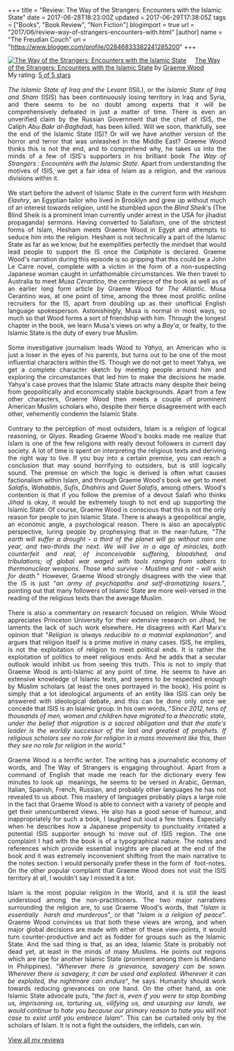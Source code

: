 +++
title = "Review: The Way of the Strangers: Encounters with the Islamic State"
date = 2017-06-28T18:23:00Z
updated = 2017-06-29T17:38:05Z
tags = ["Books", "Book Review", "Non Fiction"]
blogimport = true 
url = "2017/06/review-way-of-strangers-encounters-with.html"
[author]
	name = "The Freudian Couch"
	uri = "https://www.blogger.com/profile/02846833382241285200"
+++

<div dir="ltr" style="text-align: left;" trbidi="on">
<a href="http://www.goodreads.com/book/show/28007946" style="float: left; padding-right: 20px;"><img alt="The Way of the Strangers: Encounters with the Islamic State" border="0" src="https://images.gr-assets.com/books/1478675741m/28007946.jpg" /></a>
      <a href="http://www.goodreads.com/book/show/28007946">The Way of the Strangers: Encounters with the Islamic State</a> by <a href="http://www.goodreads.com/author/show/13536216">Graeme Wood</a><br />
My rating: <a href="http://www.goodreads.com/review/show/2034124921">5 of 5 stars</a>
      <br />
<br />
<div style="text-align: justify;">
<i>The Islamic State of Iraq and the Levant</i> (ISIL), or the <i>Islamic State of Iraq and Sham</i> (ISIS) has been continuously losing territory in Iraq and Syria, and there seems to be no doubt among experts that it will be comprehensively defeated in just a matter of time. There is even an unverified claim by the Russian Government that the chief of ISIS, the Caliph&nbsp;<i>Abu Bakr al-Baghdadi</i>, has been killed. Will we soon, thankfully, see the end of the Islamic State (IS)? Or will we have another version of the horror and terror that was unleashed in the Middle East? Graeme Wood thinks this is not the end, and to comprehend why, he takes us into the minds of a few of ISIS's supporters in his brilliant book <i>The Way of Strangers : Encounters with the Islamic State</i>. Apart from understanding the motives of ISIS, we get a fair idea of Islam as a religion, and the various divisions within it.</div>
<div style="text-align: justify;">
<br /></div>
<div style="text-align: justify;">
We start before the advent of Islamic State in the current form with <i>Hesham Elashry</i>, an Egyptian tailor who lived in Brooklyn and grew up without much of an interest towards religion, until he stumbled upon the <i>Blind Sheik</i>'s (The Blind Sheik is a prominent Iman currently under arrest in the USA for jihadist propaganda) sermons. Having converted to Salafism, one of the strictest forms of Islam, Hesham meets Graeme Wood in Egypt and attempts to seduce him into the religion. Hesham is not technically a part of the Islamic State as far as we know, but he exemplifies perfectly the mindset that would lead people to support the IS once the <i>Caliphate </i>is declared. Graeme Wood's narration during this episode is so gripping that this could be a John Le Carre novel, complete with a victim in the form of a non-suspecting Japanese woman caught in unfathomable circumstances. We then travel to Australia to meet <i>Musa Cerantino</i>, the centerpiece of the book as well as of an earlier long form article by Graeme Wood for <i>The Atlantic</i>. Musa Cerantino was, at one point of time, among the three most prolific online recruiters for the IS, apart from doubling up as their unofficial English language spokesperson. Astonishingly, Musa is normal in most ways, so much so that Wood forms a sort of friendship with him. Through the longest chapter in the book, we learn Musa's views on why a <i>Bay'a</i>, or fealty, to the Islamic State is the duty of every true Muslim.</div>
<div style="text-align: justify;">
<br /></div>
<div style="text-align: justify;">
Some investigative journalism leads Wood to <i>Yahya</i>, an American who is just a loser in the eyes of his parents, but turns out to be one of the most influential characters within the IS. Though we do not get to meet Yahya, we get a complete character sketch by meeting people around him and exploring the circumstances that led him to make the decisions he made. Yahya's case proves that the Islamic State attracts many despite their being from geopolitically and economically stable backgrounds. Apart from a few other characters, Graeme Wood then meets a couple of prominent American Muslim scholars who, despite their fierce disagreement with each other, vehemently condemn the Islamic State.</div>
<div style="text-align: justify;">
<br /></div>
<div style="text-align: justify;">
Contrary to the perception of most outsiders, Islam is a religion of logical reasoning, or <i>Qiyas</i>. Reading Graeme Wood's books made me realize that Islam is one of the few religions with really devout followers in current day society. A lot of time is spent on interpreting the religious texts and deriving the right way to live. If you buy into a certain premise, you can reach a conclusion that may sound horrifying to outsiders, but is still logically sound. The premise on which the logic is derived is often what causes factionalism within Islam, and through Graeme Wood's book we get to meet <i>Salafis</i>, <i>Wahabbis</i>, <i>Sufis</i>, <i>Dhahiris </i>and <i>Quiet Salafis</i>, among others. Wood's contention is that if you follow the premise of a devout Salafi who thinks <i>Jihad </i>is okay, it would be extremely tough to not end up supporting the Islamic State. Of course, Graeme Wood is conscious that this is not the only reason for people to join Islamic State. There is always a geopolitical angle, an economic angle, a psychological reason. There is also an apocalyptic perspective, luring people by prophesying that in the near-future, "<i>The earth will suffer a drought - a third of the planet will go without rain one year, and two-thirds the next. We will live in a age of miracles, both counterfeit and real; of inconceivable suffering, bloodshed, and tribulations; of global war waged with tools ranging from sabers to thermonuclear weapons. Those who survive - Muslims and not - will wish for death.</i>" However, Graeme Wood strongly disagrees with the view that the IS is just "<i>an army of psychopaths and self-dramatizing losers."</i>, pointing out that many followers of Islamic State are more well-versed in the reading of the religious texts than the average Muslim.</div>
<div style="text-align: justify;">
<br /></div>
<div style="text-align: justify;">
There is also a commentary on research focused on religion. While Wood appreciates Princeton University for their extensive research on Jihad, he laments the lack of such work elsewhere. He disagrees with Karl Marx's opinion that "<i>Religion is always reducible to a material explanation</i>", and argues that religion itself is a prime motive in many cases. ISIS, he implies, is not the exploitation of religion to meet political ends. It is rather the exploitation of politics to meet religious ends. And he adds that a secular outlook would inhibit us from seeing this truth. This is not to imply that Graeme Wood is anti-Islamic at any point of time. He seems to have an extensive knowledge of Islamic texts, and seems to be respected enough by Muslim scholars (at least the ones portrayed in the book). His point is simply that a lot ideological arguments of an entity like ISIS can only be answered with ideological debate, and this can be done only once we concede that ISIS is an Islamic group. In his own words, "<i>Since 2012, tens of thousands of men, women and children have migrated to a theocratic state, under the belief that migration is a sacred obligation and that the state's leader is the worldly successor of the last and greatest of prophets. If religious scholars see no role for religion in a mass movement like this, then they see no role for religion in the world.</i>"</div>
<div style="text-align: justify;">
<br /></div>
<div style="text-align: justify;">
Graeme Wood is a terrific writer. The writing has a journalistic economy of words, and The Way of Strangers is engaging throughout. Apart from a command of English that made me reach for the dictionary every few minutes to look up &nbsp;meanings, he seems to be versed in Arabic, German, Italian, Spanish, French, Russian, and probably other languages he has not revealed to us about. This mastery of languages probably plays a large role in the fact that Graeme Wood is able to connect with a variety of people and get their unencumbered views. He also has a good sense of humour, and inappropriately for such a book, I laughed out loud a few times. Especially when he describes how a Japanese propensity to punctuality irritated a potential ISIS supporter enough to move out of ISIS region. The one complaint I had with the book is of a typographical nature. The notes and references which provide essential insights are placed at the end of the book and it was extremely inconvenient shifting from the main narrative to the notes section. I would personally prefer these in the form of &nbsp;foot-notes. On the other popular complaint that Graeme Wood does not visit the ISIS territory at all, I wouldn't say I missed it a lot.</div>
<div style="text-align: justify;">
<br /></div>
<div style="text-align: justify;">
Islam is the most popular religion in the World, and it is still the least understood among the non-practitioners. The two major narratives surrounding the religion are, to use Graeme Wood's words, that "<i>Islam is essentially &nbsp;harsh and murderous</i>", or that "<i>Islam is a religion of peace</i>". Graeme Wood convinces us that both these views are wrong, and when major global decisions are made with either of these view-points, it would turn counter-productive and act as fodder for groups such as the Islamic State. And the sad thing is that, as an idea, Islamic State is probably not dead yet, at least in the minds of many Muslims. He points out regions which are ripe for another Islamic State (prominent among them is Mindano in Philippines). "<i>Wherever there is grievance, savagery can be sown. Wherever there is savagery, it can be used and exploited. Wherever it can be exploited, the nightmare can endure</i>", he says. Humanity should work towards reducing grievances on one hand. On the other hand, as one Islamic State advocate puts, "<i>the fact is, even if you were to stop bombing us, imprisoning us, torturing us, vilifying us, and usurping our lands, we would continue to hate you because our primary reason to hate you will not case to exist until you embrace Islam</i>". This can be curtailed only by the scholars of Islam. It is not a fight the outsiders, the infidels, can win.
      </div>
<br />
<a href="http://www.goodreads.com/review/show/2034124921">View all my reviews</a>
    </div>

